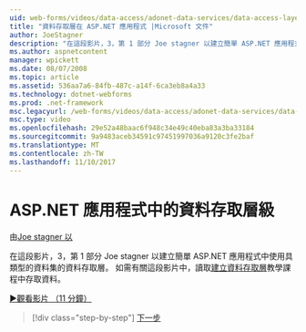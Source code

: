```yaml
---
uid: web-forms/videos/data-access/adonet-data-services/data-access-layers-in-aspnet-applications
title: "資料存取層在 ASP.NET 應用程式 |Microsoft 文件"
author: JoeStagner
description: "在這段影片，3，第 1 部分 Joe stagner 以建立簡單 ASP.NET 應用程式中使用具類型的資料集的資料存取層。 如需詳細資訊..."
ms.author: aspnetcontent
manager: wpickett
ms.date: 08/07/2008
ms.topic: article
ms.assetid: 536aa7a6-84fb-487c-a14f-6ca3eb8a4a33
ms.technology: dotnet-webforms
ms.prod: .net-framework
msc.legacyurl: /web-forms/videos/data-access/adonet-data-services/data-access-layers-in-aspnet-applications
msc.type: video
ms.openlocfilehash: 29e52a48baac6f948c34e49c40eba83a3ba33184
ms.sourcegitcommit: 9a9483aceb34591c97451997036a9120c3fe2baf
ms.translationtype: MT
ms.contentlocale: zh-TW
ms.lasthandoff: 11/10/2017
---
```

<a name="data-access-layers-in-aspnet-applications"></a>ASP.NET 應用程式中的資料存取層級
====================
由[Joe stagner 以](https://github.com/JoeStagner)

在這段影片，3，第 1 部分 Joe stagner 以建立簡單 ASP.NET 應用程式中使用具類型的資料集的資料存取層。 如需有關這段影片中，讀取[建立資料存取層](../../../overview/data-access/introduction/creating-a-data-access-layer-vb.md)教學課程中存取資料。

[&#9654;觀看影片 （11 分鐘）](https://channel9.msdn.com/Blogs/ASP-NET-Site-Videos/data-access-layers-in-aspnet-applications)

>[!div class="step-by-step"]
[下一步](how-to-manually-bind-a-dataset-to-a-datagrid.md)
